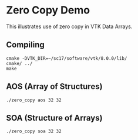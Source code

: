# Zero Copy Demo
This illustrates use of zero copy in VTK Data Arrays.

## Compiling
```
cmake -DVTK_DIR=~/sc17/software/vtk/8.0.0/lib/
cmake/ ../
make
```

## AOS (Array of Structures)
```
./zero_copy aos 32 32
```

## SOA (Structure of Arrays)
```
./zero_copy soa 32 32
```
